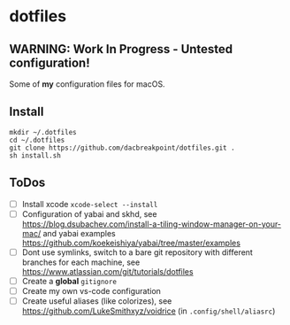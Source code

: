# dotfiles

## WARNING: Work In Progress - Untested configuration!


Some of **my** configuration files for macOS.

## Install

```shell
mkdir ~/.dotfiles
cd ~/.dotfiles
git clone https://github.com/dacbreakpoint/dotfiles.git .
sh install.sh
```


## ToDos
- [ ] Install xcode `xcode-select --install`
- [ ] Configuration of yabai and skhd, see <https://blog.dsubachev.com/install-a-tiling-window-manager-on-your-mac/> and yabai examples <https://github.com/koekeishiya/yabai/tree/master/examples>
- [ ] Dont use symlinks, switch to a bare git repository with different branches for each machine, see <https://www.atlassian.com/git/tutorials/dotfiles>
- [ ] Create a **global** `gitignore`
- [ ] Create my own vs-code configuration
- [ ] Create useful aliases (like colorizes), see <https://github.com/LukeSmithxyz/voidrice> (in `.config/shell/aliasrc`)